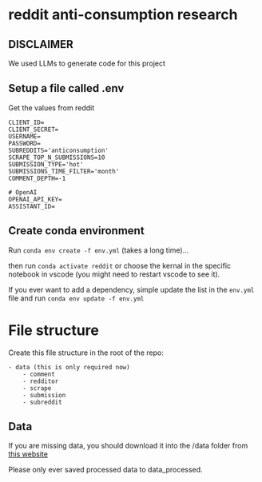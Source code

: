 # reddit anti-consumption research

## DISCLAIMER
We used LLMs to generate code for this project

## Setup a file called .env
Get the values from reddit

```
CLIENT_ID=
CLIENT_SECRET=
USERNAME=
PASSWORD=
SUBREDDITS='anticonsumption'
SCRAPE_TOP_N_SUBMISSIONS=10
SUBMISSION_TYPE='hot'
SUBMISSIONS_TIME_FILTER='month'
COMMENT_DEPTH=-1

# OpenAI
OPENAI_API_KEY=
ASSISTANT_ID=
```

## Create conda environment
Run `conda env create -f env.yml` (takes a long time)...

then run `conda activate reddit` or choose the kernal in the specific notebook in vscode (you might need to restart vscode to see it).

If you ever want to add a dependency, simple update the list in the `env.yml` file and run `conda env update -f env.yml`

# File structure
Create this file structure in the root of the repo:
```
- data (this is only required now)
    - comment
    - redditor
    - scrape
    - submission
    - subreddit
```

## Data
If you are missing data, you should download it into the /data folder from [this website](https://arctic-shift.photon-reddit.com/download-tool)

Please only ever saved processed data to data_processed.
